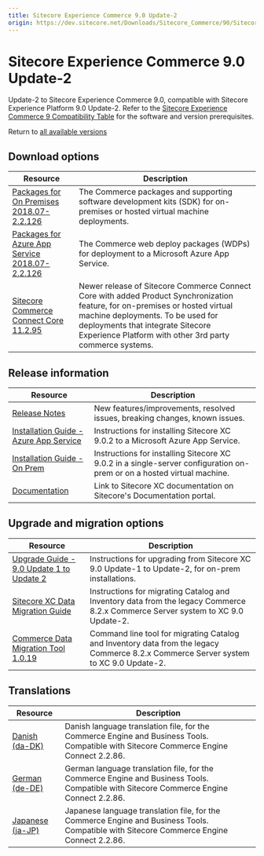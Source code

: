 ```yaml
---
title: Sitecore Experience Commerce 9.0 Update-2
origin: https://dev.sitecore.net/Downloads/Sitecore_Commerce/90/Sitecore_Experience_Commerce_90_Update2.aspx
---
```


# Sitecore Experience Commerce 9.0 Update-2

Update-2 to Sitecore Experience Commerce 9.0, compatible with Sitecore Experience Platform 9.0 Update-2. Refer to the [Sitecore Experience Commerce 9 Compatibility Table](https://kb.sitecore.net/articles/804595) for the software and version prerequisites.

Return to [all available versions](/Downloads/Sitecore_Commerce)

## Download options

 | Resource | Description |
 | --- | --- |
 | [Packages for On Premises 2018.07-2.2.126](https://sitecoredev.azureedge.net/~/media/F374366CA5C649C99B09D35D5EF1BFCE.ashx?date=20180910T043426) | The Commerce packages and supporting software development kits (SDK) for on-premises or hosted virtual machine deployments. |
 | [Packages for Azure App Service 2018.07-2.2.126](https://sitecoredev.azureedge.net/~/media/36239F63871841BF822BF18DC5E2D536.ashx?date=20180910T043426) | The Commerce web deploy packages (WDPs) for deployment to a Microsoft Azure App Service. |
 | [Sitecore Commerce Connect Core 11.2.95](https://sitecoredev.azureedge.net/~/media/E478ADA195264708A10A126270296D68.ashx?date=20180910T043434) | Newer release of Sitecore Commerce Connect Core with added Product Synchronization feature, for on-premises or hosted virtual machine deployments. To be used for deployments that integrate Sitecore Experience Platform with other 3rd party commerce systems. |

## Release information

 | Resource | Description |
 | --- | --- |
 | [Release Notes](/downloads/Sitecore%20Commerce/90/Sitecore%20Experience%20Commerce%2090%20Update2/Release%20Notes) | New features/improvements, resolved issues, breaking changes, known issues. |
 | [Installation Guide - Azure App Service](https://sitecoredev.azureedge.net/~/media/153A8F514A0F41B2A9ADBE4727A7D810.ashx?date=20200519T153513) | Instructions for installing Sitecore XC 9.0.2 to a Microsoft Azure App Service. |
 | [Installation Guide - On Prem](https://sitecoredev.azureedge.net/~/media/C9E939E2BD7040389714D4F48CFE7DAF.ashx?date=20200519T153340) | Instructions for installing Sitecore XC 9.0.2 in a single-server configuration on-prem or on a hosted virtual machine. |
 | [Documentation](https://doc.sitecore.com) | Link to Sitecore XC documentation on Sitecore's Documentation portal. |

## Upgrade and migration options

 | Resource | Description |
 | --- | --- |
 | [Upgrade Guide - 9.0 Update 1 to Update 2](https://sitecoredev.azureedge.net/~/media/46BE04148B4649E4ADC95217D53FE3A9.ashx?date=20200519T154237) | Instructions for upgrading from Sitecore XC 9.0 Update-1 to Update-2, for on-prem installations. |
 | [Sitecore XC Data Migration Guide](https://sitecoredev.azureedge.net/~/media/1F2BEBF1D3AA462E83855A7D87E00F13.ashx?date=20200519T154503) | Instructions for migrating Catalog and Inventory data from the legacy Commerce 8.2.x Commerce Server system to XC 9.0 Update-2. |
 | [Commerce Data Migration Tool 1.0.19](https://sitecoredev.azureedge.net/~/media/FF05BE4950254E7F8B42A14F6FC7B335.ashx?date=20180910T043427) | Command line tool for migrating Catalog and Inventory data from the legacy Commerce 8.2.x Commerce Server system to XC 9.0 Update-2. |

## Translations

 | Resource | Description |
 | --- | --- |
 | [Danish (da-DK)](https://sitecoredev.azureedge.net/~/media/1CE3580D9547474F8327C5116F6390D9.ashx?date=20180910T043427) | Danish language translation file, for the Commerce Engine and Business Tools. Compatible with Sitecore Commerce Engine Connect 2.2.86. |
 | [German (de-DE)](https://sitecoredev.azureedge.net/~/media/54BD9FFC642C4EA4BBB150BF86351B25.ashx?date=20180910T043427) | German language translation file, for the Commerce Engine and Business Tools. Compatible with Sitecore Commerce Engine Connect 2.2.86. |
 | [Japanese (ja-JP)](https://sitecoredev.azureedge.net/~/media/036BC8C94A09489FA8922D296B89E7E7.ashx?date=20180910T043427) | Japanese language translation file, for the Commerce Engine and Business Tools. Compatible with Sitecore Commerce Engine Connect 2.2.86. |